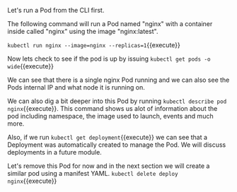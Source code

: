 Let's run a Pod from the CLI first. 

The following command will run a Pod named "nginx" with a container inside called "nginx" using the image "nginx:latest".

`kubectl run nginx --image=nginx --replicas=1`{{execute}}

Now lets check to see if the pod is up by issuing `kubectl get pods -o wide`{{execute}}

We can see that there is a single nginx Pod running and we can also see the Pods internal IP and what node it is running on.

We can also dig a bit deeper into this Pod by running `kubectl describe pod nginx`{{execute}}. This command shows us alot of information about the pod including namespace, the image used to launch, events and much more.

Also, if we run `kubectl get deployment`{{execute}} we can see that a Deployment was automatically created to manage the Pod. We will discuss deployments in a future module.

Let's remove this Pod for now and in the next section we will create a similar pod using a manifest YAML. `kubectl delete deploy nginx`{{execute}}